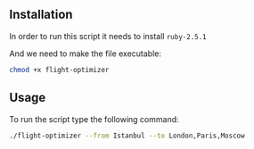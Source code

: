 ## Installation
In order to run this script it needs to install `ruby-2.5.1`

And we need to make the file executable:
 ```bash
chmod +x flight-optimizer 
 ```

## Usage
To run the script type the following command:
 
 ```bash 
./flight-optimizer --from Istanbul --to London,Paris,Moscow
```
